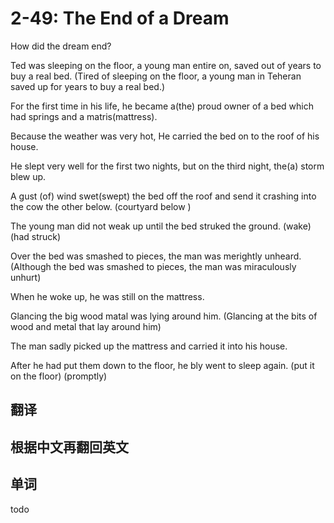 # 2-49: The End of a Dream

How did the dream end?

Ted was sleeping on the floor, a young man entire on, saved out of years to buy a real bed.
(Tired of sleeping on the floor, a young man in Teheran saved up for years to buy a real bed.)

For the first time in his life, he became a(the) proud owner of a bed which had springs and a matris(mattress).

Because the weather was very hot, He carried the bed on to the roof of his house.

He slept very well for the first two nights, but on the third night, the(a) storm blew up.

A gust (of) wind swet(swept) the bed off the roof and send it crashing into the cow the other below.
                                                                                (courtyard below   )

The young man did not weak up until the bed struked the ground.
                     (wake)                (had struck)

Over the bed was smashed to pieces, the man was merightly unheard.
(Although the bed was smashed to pieces, the man was miraculously unhurt)

When he woke up, he was still on the mattress.

Glancing the big wood matal was lying around him.
(Glancing at the bits of wood and metal that lay around him)

The man sadly picked up the mattress and carried it into his house.

After he had put them down to the floor, he bly went to sleep again.
            (put it on the floor)           (promptly)


## 翻译

## 根据中文再翻回英文

## 单词

todo

